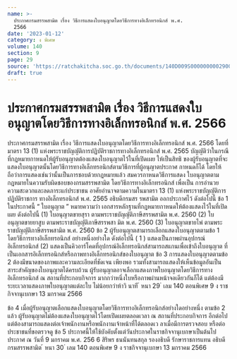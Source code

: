 ```yaml
---
name: >-
  ประกาศกรมสรรพสามิต เรื่อง วิธีการแสดงใบอนุญาตโดยวิธีการทางอิเล็กทรอนิกส์ พ.ศ.
  2566
date: '2023-01-12'
category: ง พิเศษ
volume: 140
section: 9
page: 29
source: 'https://ratchakitcha.soc.go.th/documents/140D009S0000000002900.pdf'
draft: true
---
```


# ประกาศกรมสรรพสามิต เรื่อง วิธีการแสดงใบอนุญาตโดยวิธีการทางอิเล็กทรอนิกส์ พ.ศ. 2566

ประกาศกรมสรรพสามิต เรื่อง วิธีการแสดงใบอนุญาตโดยวิธีการทางอิเล็กทรอนิกส์ พ.ศ. 2566 โดยที่มาตรา 13 (1) แห่งพระราชบัญญัติการปฏิบัติราชการทางอิเล็กทรอนิกส์ พ.ศ. 2565 บัญญัติว่าในกรณีที่กฎหมายกาหนดให้ผู้รับอนุญาตต้องแสดงใบอนุญาตไว้ในที่เปิดเผย ให้เป็นสิทธิ ของผู้รับอนุญาตที่จะแสดงใบอนุญาตนั้นโดยวิธีการทางอิเล็กทรอนิกส์ตามวิธีการที่ผู้อนุญาตประกาศ กาหนดก็ได้ โดยให้ถือว่าการแสดงเช่นว่านั้นเป็นการชอบด้วยกฎหมายแล้ว สมควรกาหนดวิธีการแสดง ใบอนุญาตตามกฎหมายในความรับผิดชอบของกรมสรรพสามิต โดยวิธีการทางอิเล็กทรอนิกส์ เพื่อเป็น การอำนวยความสะดวกและลดภาระแก่ประชาชน อาศัยอำนาจตามความในมาตรา 13 (1) แห่งพระราชบัญญัติการปฏิบัติราชการ ทางอิเล็กทรอนิกส์ พ.ศ. 2565 อธิบดีกรมสร รพสามิต ออกประกาศไว้ ดังต่อไปนี้ ข้อ 1 ในประกาศนี้ “ ใบอนุญาต ” หมายความว่า เอกสารหลักฐานที่กฎหมายกาหนดให้ต้องแสดงไว้ในที่เปิดเผย ดังต่อไปนี้ (1) ใบอนุญาตขายสุรา ตามพระราชบัญญัติภาษีสรรพสามิต พ.ศ. 2560 (2) ใบอนุญาตขายยาสูบ ตามพระราชบัญญัติภาษีสรรพสา มิต พ.ศ. 2560 (3) ใบอนุญาตขายไพ่ ตามพระราชบัญญัติภาษีสรรพสามิต พ.ศ. 2560 ข้อ 2 ผู้รับอนุญาตสามารถเลือกแสดงใบอนุญาตตามข้อ 1 โดยวิธีการทางอิเล็กทรอนิกส์ อย่างหนึ่งอย่างใด ดังต่อไปนี้ ( 1 ) แสดงเป็นภาพผ่านอุปกรณ์อิเล็กทรอนิกส์ (2) แสดงเป็นคิวอาร์โคดที่อุปกรณ์อิเล็กทรอนิกส์สามารถสแกนเพื่อเข้าถึงใบอนุญาต ที่เป็นเอกสารอิเล็กทรอนิกส์หรือภาพทางอิเล็กทรอนิกส์ของใบอนุญาต ข้อ 3 การแสดงใบอนุญาตตามข้อ 2 ต้องมีขนาดของภาพและความละเอียดที่ชัดเจน เพียงพอ รวมทั้งสามารถแสดงให้เห็นข้อมูลอันเป็นสาระสำคัญของใบอนุญาตได้ครบถ้วน ผู้รับอนุญาตอาจเลือกแสดงภาพใบอนุญาตโดยวิธีการทางอิเล็กทรอนิกส์ ณ สถานที่ประกอบกิจการ มากกว่าหนึ่งใบหรือภาพผ่านหน้าจอเดียวกันก็ได้ แต่ต้องมีระยะเวลาแสดงภาพใบอนุญาตแต่ละใบ ไม่น้อยกว่าห้าวิ นาที ้ หนา 29 ่ เลม 140 ตอนพิเศษ 9 ง ราชกิจจานุเบกษา 13 มกราคม 2566

ข้อ 4 เมื่อผู้รับอนุญาตเลือกแสดงใบอนุญาตโดยวิธีการทางอิเล็กทรอนิกส์อย่างใดอย่างหนึ่ง ตามข้อ 2 แล้ว ผู้รับอนุญาตไม่ต้องแสดงใบอนุญาตไว้โดยเปิดเผยตลอดเวลา ณ สถานที่ประกอบกิจการ อีกต่อไป แต่ต้องสามารถแสดงต่อเจ้าพนักงานหรือพนักงานเจ้าหน้าที่ได้ตลอดเว ลาเมื่อมีการตรวจสอบ หรือต่อประชาชนที่ขอตรวจดู ข้อ 5 ประกาศนี้ให้ใช้บังคับตั้งแต่วันประกาศในราชกิจจานุเบกษาเป็นต้นไป ประกาศ ณ วันที่ 9 มกราคม พ.ศ. 256 6 สิริพร ธนนันทนสกุล รองอธิบดี รักษาราชการแทน อธิบดีกรมสรรพสามิต ้ หนา 30 ่ เลม 140 ตอนพิเศษ 9 ง ราชกิจจานุเบกษา 13 มกราคม 2566
